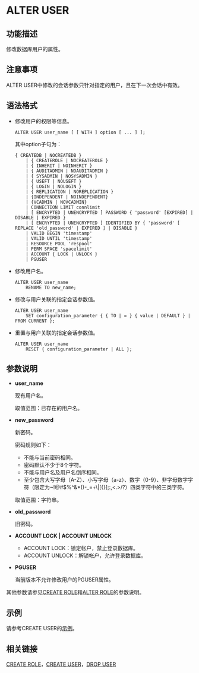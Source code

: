 # ALTER USER<a name="ZH-CN_TOPIC_0289900744"></a>

## 功能描述<a name="zh-cn_topic_0283136971_zh-cn_topic_0237122083_zh-cn_topic_0059777461_s46f3e0aac3a84502bc20eee219bef9cf"></a>

修改数据库用户的属性。

## 注意事项<a name="zh-cn_topic_0283136971_zh-cn_topic_0237122083_zh-cn_topic_0059777461_sfefe5f38da29449aba061ba83566257d"></a>

ALTER USER中修改的会话参数只针对指定的用户，且在下一次会话中有效。

## 语法格式<a name="zh-cn_topic_0283136971_zh-cn_topic_0237122083_zh-cn_topic_0059777461_s700b45dab05a43e4ac8959c5824223be"></a>

-   修改用户的权限等信息。

    ```
    ALTER USER user_name [ [ WITH ] option [ ... ] ];
    ```

    其中option子句为：

    ```
    { CREATEDB | NOCREATEDB }
        | { CREATEROLE | NOCREATEROLE }
        | { INHERIT | NOINHERIT }
        | { AUDITADMIN | NOAUDITADMIN }
        | { SYSADMIN | NOSYSADMIN }
        | { USEFT | NOUSEFT }
        | { LOGIN | NOLOGIN }
        | { REPLICATION | NOREPLICATION }
        | {INDEPENDENT | NOINDEPENDENT}
        | {VCADMIN | NOVCADMIN}
        | CONNECTION LIMIT connlimit
        | [ ENCRYPTED | UNENCRYPTED ] PASSWORD { 'password' [EXPIRED] | DISABLE | EXPIRED }
        | [ ENCRYPTED | UNENCRYPTED ] IDENTIFIED BY { 'password' [ REPLACE 'old_password' | EXPIRED ] | DISABLE }
        | VALID BEGIN 'timestamp'
        | VALID UNTIL 'timestamp'
        | RESOURCE POOL 'respool'
        | PERM SPACE 'spacelimit'
        | ACCOUNT { LOCK | UNLOCK }
        | PGUSER
    ```

-   修改用户名。

    ```
    ALTER USER user_name 
        RENAME TO new_name;
    ```

-   修改与用户关联的指定会话参数值。

    ```
    ALTER USER user_name 
        SET configuration_parameter { { TO | = } { value | DEFAULT } | FROM CURRENT };
    ```

-   重置与用户关联的指定会话参数值。

    ```
    ALTER USER user_name 
        RESET { configuration_parameter | ALL };
    ```


## 参数说明<a name="zh-cn_topic_0283136971_zh-cn_topic_0237122083_zh-cn_topic_0059777461_s28f32bbb70f648b680f66e994ccb96f4"></a>

-   **user\_name**

    现有用户名。

    取值范围：已存在的用户名。

-   **new\_password**

    新密码。

    密码规则如下：

    -   不能与当前密码相同。
    -   密码默认不少于8个字符。
    -   不能与用户名及用户名倒序相同。
    -   至少包含大写字母（A-Z）、小写字母（a-z）、数字（0-9）、非字母数字字符（限定为\~!@\#$%^&\*\(\)-\_=+\\|\[\{\}\];:,<.\>/?）四类字符中的三类字符。

    取值范围：字符串。

-   **old\_password**

    旧密码。

-   **ACCOUNT LOCK | ACCOUNT UNLOCK**
    -   ACCOUNT LOCK：锁定帐户，禁止登录数据库。
    -   ACCOUNT UNLOCK：解锁帐户，允许登录数据库。

-   **PGUSER**

    当前版本不允许修改用户的PGUSER属性。


其他参数请参见[CREATE ROLE](CREATE-ROLE.md)和[ALTER ROLE](ALTER-ROLE.md)的参数说明。

## 示例<a name="zh-cn_topic_0283136971_zh-cn_topic_0237122083_zh-cn_topic_0059777461_sf9c8ea511e3c47b98d77fc0ab56e9d07"></a>

请参考CREATE USER的[示例](CREATE-USER.md#zh-cn_topic_0283136891_zh-cn_topic_0237122125_zh-cn_topic_0059778166_sfbca773f5bcd4799b3ea668b3eb074fa)。

## 相关链接<a name="zh-cn_topic_0283136971_zh-cn_topic_0237122083_zh-cn_topic_0059777461_sfe6a005c6e5b4a98b94be3d6521f4840"></a>

[CREATE ROLE](CREATE-ROLE.md)，[CREATE USER](CREATE-USER.md)，[DROP USER](DROP-USER.md)

